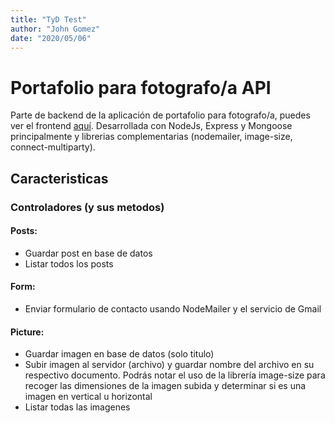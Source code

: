```yaml
---
title: "TyD Test"
author: "John Gomez"
date: "2020/05/06"
---
```


# Portafolio para fotografo/a API

Parte de backend de la aplicación de portafolio para fotografo/a, puedes ver el frontend [aquí](https://github.com/JohnGomezDev/phot_portfolio-frontend.git). Desarrollada con NodeJs, Express y Mongoose principalmente y librerias complementarias (nodemailer, image-size, connect-multiparty). 

## Caracteristicas
### Controladores (y sus metodos)
#### Posts: 
- Guardar post en base de datos 
- Listar todos los posts 
#### Form:
- Enviar formulario de contacto usando NodeMailer y el servicio de Gmail
#### Picture:
- Guardar imagen en base de datos (solo titulo)
- Subir imagen al servidor (archivo) y guardar nombre del archivo en su respectivo documento. Podrás notar el uso de la librería image-size para recoger las dimensiones de la imagen subida y determinar si es una imagen en vertical u horizontal
- Listar todas las imagenes